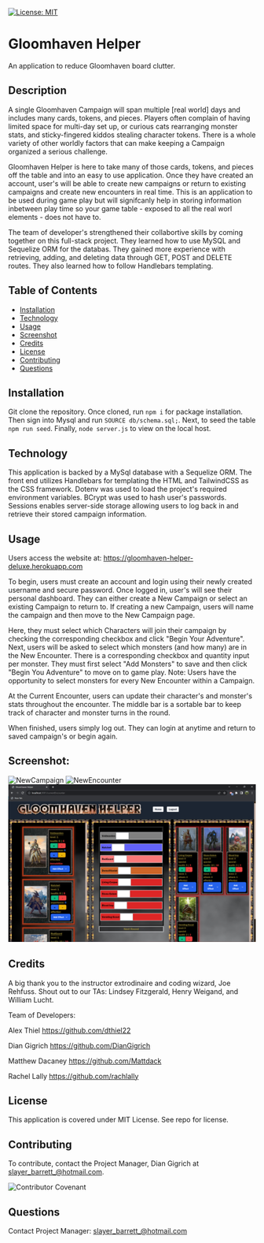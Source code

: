 [![License: MIT](https://img.shields.io/badge/License-MIT-yellow.svg)](https://opensource.org/licenses/MIT)
# Gloomhaven Helper
An application to reduce Gloomhaven board clutter.

## Description
A single Gloomhaven Campaign will span multiple [real world] days and includes many cards, tokens, and pieces.  Players often complain of having limited space for multi-day set up, or curious cats rearranging monster stats, and sticky-fingered kiddos stealing character tokens.  There is a whole variety of other worldly factors that can make keeping a Campaign organized a serious challenge.

Gloomhaven Helper is here to take many of those cards, tokens, and pieces off the table and into an easy to use application. Once they have created an account, user's will be able to create new campaigns or return to existing campaigns and create new encounters in real time.  This is an application to be used during game play but will signifcanly help in storing information inbetween play time so your game table - exposed to all the real worl elements - does not have to.

The team of developer's strengthened their collabortive skills by coming together on this full-stack project.  They learned how to use MySQL and Sequelize ORM for the databas.  They gained more experience with retrieving, adding, and deleting data through GET, POST and DELETE routes.  They also learned how to follow Handlebars templating.

## Table of Contents

- [Installation](#installation)
- [Technology](#technology)
- [Usage](#usage)
- [Screenshot](#screenshot)
- [Credits](#credits)
- [License](#license)
- [Contributing](#contributing)
- [Questions](#questions)

## Installation
Git clone the repository.  Once cloned, run `npm i` for package installation.  Then sign into Mysql and run `SOURCE db/schema.sql;`. Next, to seed the table `npm run seed`.  Finally, `node server.js` to view on the local host.

## Technology 

This application is backed by a MySql database with a Sequelize ORM.  The front end utilizes Handlebars for templating the HTML and TailwindCSS as the CSS framework.  Dotenv was used to load the project's required environment variables. BCrypt was used to hash user's passwords.  Sessions enables server-side storage allowing users to log back in and retrieve their stored campaign information.
      
## Usage
Users access the website at: https://gloomhaven-helper-deluxe.herokuapp.com 

To begin, users must create an account and login using their newly created username and secure password.  Once logged in, user's will see their personal dashboard.  They can either create a New Campaign or select an existing Campaign to return to.  If creating a new Campaign, users will name the campaign and then move to the New Campaign page.  

Here, they must select which Characters will join their campaign by checking the corresponding checkbox and click "Begin Your Adventure".  Next, users will be asked to select which monsters (and how many) are in the New Encounter.  There is a corresponding checkbox and quantity input per monster.  They must first select "Add Monsters" to save and then click "Begin You Adventure" to move on to game play.  Note: Users have the opportunity to select monsters for every New Encounter within a Campaign. 

At the Current Encounter, users can update their character's and monster's stats throughout the encounter.  The middle bar is a sortable bar to keep track of character and monster turns in the round.

When finished, users simply log out.  They can login at anytime and return to saved campaign's or begin again.
      
## Screenshot:
![NewCampaign](./public/images/NewCampaign.png)
![NewEncounter](./public/images/NewEncounter.png)
![CurrentEncounter](./public/images/CurrentEncounter.png)

## Credits
A big thank you to the instructor extrodinaire and coding wizard, Joe Rehfuss.  Shout out to our TAs: Lindsey Fitzgerald, Henry Weigand, and William Lucht.

Team of Developers:

Alex Thiel https://github.com/dthiel22 

Dian Gigrich https://github.com/DianGigrich 

Matthew Dacaney https://github.com/Mattdack

Rachel Lally https://github.com/rachlally

## License
This application is covered under MIT License. See repo for license.
      
## Contributing
To contribute, contact the Project Manager, Dian Gigrich at slayer_barrett_@hotmail.com.

![Contributor Covenant](https://img.shields.io/badge/Contributor%20Covenant-2.1-4baaaa.svg)
      
## Questions

Contact Project Manager: slayer_barrett_@hotmail.com